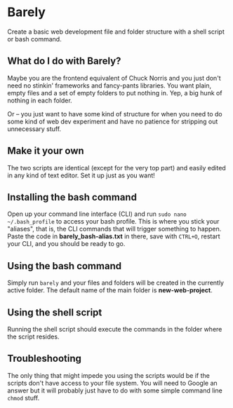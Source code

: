 # Barely
Create a basic web development file and folder structure with a shell script or bash command.

## What do I do with Barely?
Maybe you are the frontend equivalent of Chuck Norris and you just don't need no stinkin' frameworks and fancy-pants libraries. You want plain, empty files and a set of empty folders to put nothing in. Yep, a big hunk of nothing in each folder.

Or – you just want to have some kind of structure for when you need to do some kind of web dev experiment and have no patience for stripping out unnecessary stuff.

## Make it your own
The two scripts are identical (except for the very top part) and easily edited in any kind of text editor. Set it up just as you want!

## Installing the bash command
Open up your command line interface (CLI) and run `sudo nano ~/.bash_profile` to access your bash profile. This is where you stick your "aliases", that is, the CLI commands that will trigger something to happen. Paste the code in **barely_bash-alias.txt** in there, save with `CTRL+O`, restart your CLI, and you should be ready to go.

## Using the bash command
Simply run `barely` and your files and folders will be created in the currently active folder. The default name of the main folder is **new-web-project**.

## Using the shell script
Running the shell script should execute the commands in the folder where the script resides.

## Troubleshooting
The only thing that might impede you using the scripts would be if the scripts don't have access to your file system. You will need to Google an answer but it will probably just have to do with some simple command line `chmod` stuff.
